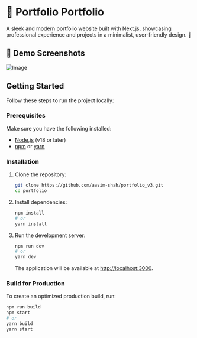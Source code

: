 # 👋 Portfolio Portfolio

A sleek and modern portfolio website built with Next.js, showcasing professional experience and projects in a minimalist, user-friendly design. 💯

## 📸 Demo Screenshots

![Image](https://github.com/user-attachments/assets/79250590-04ed-43fa-82ed-4cc64b1a7971)

## Getting Started

Follow these steps to run the project locally:

### Prerequisites

Make sure you have the following installed:

- [Node.js](https://nodejs.org/) (v18 or later)
- [npm](https://www.npmjs.com/) or [yarn](https://yarnpkg.com/)

### Installation

1. Clone the repository:

   ```bash
   git clone https://github.com/aasim-shah/portfolio_v3.git
   cd portfolio
   ```

2. Install dependencies:

   ```bash
   npm install
   # or
   yarn install
   ```

3. Run the development server:

   ```bash
   npm run dev
   # or
   yarn dev
   ```

   The application will be available at [http://localhost:3000](http://localhost:3000).

### Build for Production

To create an optimized production build, run:

```bash
npm run build
npm start
# or
yarn build
yarn start
```

